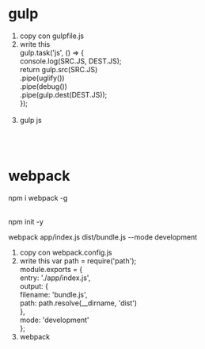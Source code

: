 # gulp

1. copy con gulpfile.js<br/>
2. write this<br/>
gulp.task('js', () => {<br/>
    console.log(SRC.JS, DEST.JS);<br/>
    return gulp.src(SRC.JS)<br/>
           .pipe(uglify())<br/>
           .pipe(debug())<br/>
           .pipe(gulp.dest(DEST.JS));<br/>
});<br/><br/>
3. gulp js<br/>

<br/><br/>
# webpack<br/>
npm i webpack -g<br/><br/>

npm init -y<br/>

webpack app/index.js dist/bundle.js --mode development<br/>

1. copy con webpack.config.js<br/>
2. write this
var path = require('path');<br/>
module.exports = {<br/>
  entry: './app/index.js',<br/>
  output: {<br/>
    filename: 'bundle.js',<br/>
    path: path.resolve(__dirname, 'dist')<br/>
  },<br/>
  mode: 'development'<br/>
};<br/>
3. webpack
